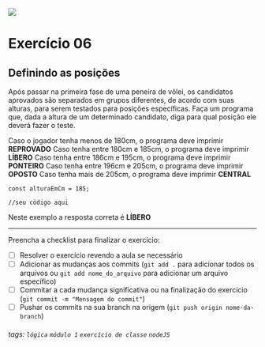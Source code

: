 ![](https://i.imgur.com/xG74tOh.png)

# Exercício 06

## Definindo as posições

Após passar na primeira fase de uma peneira de vôlei, os candidatos aprovados são separados em grupos diferentes, de acordo com suas alturas, para serem testados para posições específicas. Faça um programa que, dada a altura de um determinado candidato, diga para qual posição ele deverá fazer o teste.

Caso o jogador tenha menos de 180cm, o programa deve imprimir **REPROVADO**
Caso tenha entre 180cm e 185cm, o programa deve imprimir **LÍBERO**
Caso tenha entre 186cm e 195cm, o programa deve imprimir **PONTEIRO**
Caso tenha entre 196cm e 205cm, o programa deve imprimir **OPOSTO**
Caso tenha mais de 205cm, o programa deve imprimir **CENTRAL**

```javascript=
const alturaEmCm = 185;

//seu código aqui

```

Neste exemplo a resposta correta é **LÍBERO**

---

Preencha a checklist para finalizar o exercício:

- [ ] Resolver o exercício revendo a aula se necessário
- [ ] Adicionar as mudanças aos commits (`git add .` para adicionar todos os arquivos ou `git add nome_do_arquivo` para adicionar um arquivo específico)
- [ ] Commitar a cada mudança significativa ou na finalização do exercício (`git commit -m "Mensagem do commit"`)
- [ ] Pushar os commits na sua branch na origem (`git push origin nome-da-branch`)

###### tags: `lógica` `módulo 1` `exercício de classe` `nodeJS`
